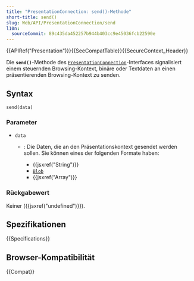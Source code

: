 ```yaml
---
title: "PresentationConnection: send()-Methode"
short-title: send()
slug: Web/API/PresentationConnection/send
l10n:
  sourceCommit: 89c435da452257b944b403cc9e45036fcb22590e
---
```


{{APIRef("Presentation")}}{{SeeCompatTable}}{{SecureContext_Header}}

Die **`send()`**-Methode des [`PresentationConnection`](/de/docs/Web/API/PresentationConnection)-Interfaces signalisiert einem steuernden Browsing-Kontext, binäre oder Textdaten an einen präsentierenden Browsing-Kontext zu senden.

## Syntax

```js-nolint
send(data)
```

### Parameter

- `data`

  - : Die Daten, die an den Präsentationskontext gesendet werden sollen. Sie können eines der folgenden Formate haben:

    - {{jsxref("String")}}
    - [`Blob`](/de/docs/Web/API/Blob)
    - {{jsxref("Array")}}

### Rückgabewert

Keiner ({{jsxref("undefined")}}).

## Spezifikationen

{{Specifications}}

## Browser-Kompatibilität

{{Compat}}

